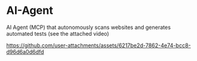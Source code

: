 # AI-Agent
AI Agent (MCP) that autonomously scans websites and generates automated tests (see the attached video)



https://github.com/user-attachments/assets/6217be2d-7862-4e74-bcc8-d96d6a0d6dfd


